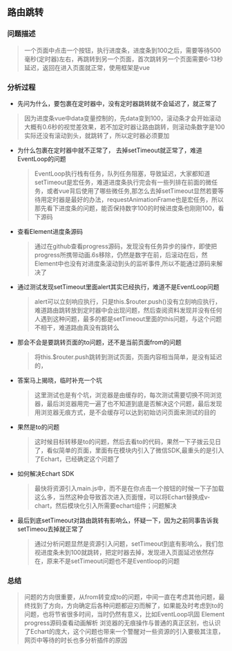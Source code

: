 ## 路由跳转

### 问题描述
>一个页面中点击一个按钮，执行进度条，进度条到100之后，需要等待500毫秒(定时器)左右，再跳转到另一个页面，首次跳转另一个页面需要6-13秒延迟，返回在进入页面就正常，使用框架是vue

### 分析过程
- 先问为什么，要包裹在定时器中，没有定时器跳转就不会延迟了，就正常了

>因为进度条vue中data变量控制的，先data变到100，滚动条才会开始滚动大概有0.6秒的视觉差效果，若不加定时器让路由跳转，则滚动条数字是100实际还没有滚动到头，就跳转了，所以定时器必须要加

- 为什么包裹在定时器中就不正常了， 去掉setTimeout就正常了，难道EventLoop的问题
  >EventLoop执行栈有任务，队列任务阻塞，导致延迟，大家都知道setTimeout是宏任务，难道进度条执行完会有一些列排在前面的微任务，或者vue背后使用了哪些微任务,那怎么去掉setTimeout显然若要等待用定时器是最好的办法，requestAnimationFrame也是宏任务，所以那先看下进度条的问题，能否保持数字100的时候进度条也刚刚100，看下源码

- 查看Element进度条源码
  >通过在github查看progress源码，发现没有任务异步的操作，即使把progress所携带动画.6s移除，仍然是数字在前，后滚动在后，然Element中也没有对进度条滚动到头的监听事件,所以不能通过源码来解决了

- 通过测试发现setTimeout里面alert其实已经执行，难道不是EventLoop问题

  >alert可以立刻响应执行，只是this.$router.push()没有立刻响应执行，难道路由跳转放到定时器中会出现问题，然后查阅资料发现并没有任何人遇到这种问题，最多的都是setTimeout里面的this问题，与这个问题不相干，难道路由真没有跳转么

- 那会不会是要跳转页面的to问题，还不是当前页面from的问题
  >将this.$router.push跳转到测试页面，页面内容相当简单，是没有延迟的，

- 答案马上揭晓，临时补充一个坑
  >这里测试也是有个坑，浏览器是由缓存的，每次测试需要切换不同浏览器，最后浏览器用完一遍了也不知道到底是否解决这个问题，最后发现用浏览器无痕方式，是不会缓存可以达到初始访问页面来测试的目的

- 果然是to的问题
  >这时候目标转移是to的问题，然后去看to的代码，果然一下子拨云见日了，看似简单的页面，里面有在模块内引入了微信SDK,最重头的是引入了Echart，已经确定这个问题了

- 如何解决Echart SDK
  >最快将资源引入main.js中，而不是在你点击一个按钮的时候一下子加载这么多，当然这种会导致首次进入页面慢，可以将Echart替换成v-chart，然后模块化引入所需要echart组件；问题解决

- 最后到底setTimeout对路由跳转有影响么，怀疑一下，因为之前同事告诉我setTimeou去掉就正常了
  >通过分析问题显然是资源引入问题，setTimeout到底有影响么，我们忽视进度条未到100就跳转，把定时器去掉，发现进入页面延迟依然存在，原来不是setTimeout问题也不是Eventloop的问题

### 总结
> 问题的方向很重要，从from转变成to的问题，中间一直在考虑其他问题，最终找到了方向，方向确定后各种问题都迎刃而解了，如果能及时考虑到to的问题，也将节省很多时间，当时仍然有意义，比如EventLoop巩固 Element progress源码查看动画解析 浏览器的无痕操作与普通的真正区别，也认识了Echart的庞大，这个问题也带来一个警醒对一些资源的引入要极其注意，网页中等待的时长也多分析插件的原因